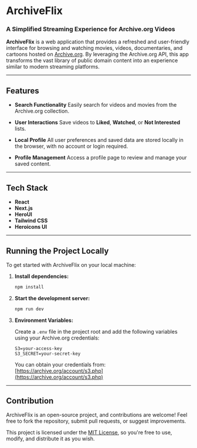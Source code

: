 

# ArchiveFlix

### A Simplified Streaming Experience for Archive.org Videos

**ArchiveFlix** is a web application that provides a refreshed and user-friendly interface for browsing and watching movies, videos, documentaries, and cartoons hosted on [Archive.org](https://archive.org). By leveraging the Archive.org API, this app transforms the vast library of public domain content into an experience similar to modern streaming platforms.

---

## Features

*  **Search Functionality**
  Easily search for videos and movies from the Archive.org collection.

* **User Interactions**
  Save videos to **Liked**, **Watched**, or **Not Interested** lists.

* **Local Profile**
  All user preferences and saved data are stored locally in the browser, with no account or login required.

*  **Profile Management**
  Access a profile page to review and manage your saved content.

---

## Tech Stack

* **React**
* **Next.js**
* **HeroUI**
* **Tailwind CSS**
* **Heroicons UI**

---

## Running the Project Locally

To get started with ArchiveFlix on your local machine:

1. **Install dependencies:**

   ```bash
   npm install
   ```

2. **Start the development server:**

   ```bash
   npm run dev
   ```

3. **Environment Variables:**

   Create a `.env` file in the project root and add the following variables using your Archive.org credentials:

   ```
   S3=your-access-key
   S3_SECRET=your-secret-key
   ```

   You can obtain your credentials from:
   [https://archive.org/account/s3.php](https://archive.org/account/s3.php)

---

## Contribution

ArchiveFlix is an open-source project, and contributions are welcome!
Feel free to fork the repository, submit pull requests, or suggest improvements.

This project is licensed under the [MIT License](LICENSE), so you're free to use, modify, and distribute it as you wish.
